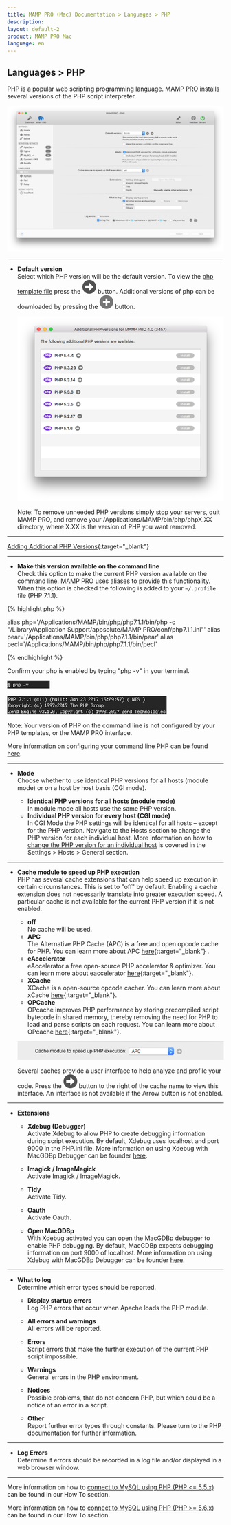 ```yaml
---
title: MAMP PRO (Mac) Documentation > Languages > PHP
description: 
layout: default-2
product: MAMP PRO Mac
language: en
---
```


## Languages > PHP

PHP is a popular web scripting programming language. MAMP PRO installs several versions of the PHP script interpreter.

![MAMP](/en/MAMP-PRO-Mac/Languages/PHP/php.png)

---

*  **Default version**  
   Select which PHP version will be the default version. To view the [php template file](../../Menu/File) press the ![MAMP](/en/MAMP-PRO-Mac/First-Steps/BlackArrow.png) button. Additional versions of php can be downloaded by pressing the ![MAMP](/en/MAMP-PRO-Mac/First-Steps/Plus.png) button.

   ![MAMP](/en/MAMP-PRO-Mac/Languages/PHP/phpUpdates.png)
   
   <div class="alert" role="alert">
      Note: To remove unneeded PHP versions simply stop your servers, quit MAMP PRO, and remove your /Applications/MAMP/bin/php/phpX.XX directory, where X.XX is the version of PHP you want removed.
   </div>
   
---

<i class="fa fa-play-circle-o fa-lg" aria-hidden="true"></i> [Adding Additional PHP Versions](https://www.youtube.com/watch?v=5JZ3PSGj81E){:target="_blank"}

---

*  **Make this version available on the command line**  
   Check this option to make the current PHP version available on the command line. MAMP PRO uses aliases to provide this functionality. When this option is checked the following is added to your `~/.profile` file (PHP 7.1.1).
   
{% highlight php %}

alias php='/Applications/MAMP/bin/php/php7.1.1/bin/php -c "/Library/Application Support/appsolute/MAMP PRO/conf/php7.1.1.ini"'
alias pear='/Applications/MAMP/bin/php/php7.1.1/bin/pear'
alias pecl='/Applications/MAMP/bin/php/php7.1.1/bin/pecl'

{% endhighlight %} 


Confirm your php is enabled by typing "php -v" in your terminal.

![MAMP](/en/MAMP-PRO-Mac/Languages/PHP/terminalType.png)

![MAMP](/en/MAMP-PRO-Mac/Languages/PHP/terminalVersion.png)

<div class="alert" role="alert">
      Note: Your version of PHP on the command line is not configured by your PHP templates, or the MAMP PRO interface. 
</div>

More information on configuring your command line PHP can be found [here](../../Troubleshooting/General/General7).

---

*  **Mode**  
   Choose whether to use identical PHP versions for all hosts (module mode) or on a host by host basis (CGI mode).  

    *  **Identical PHP versions for all hosts (module mode)**  
       In module mode all hosts use the same PHP version.
    *  **Individual PHP version for every host (CGI mode)**  
       In CGI Mode the PHP settings will be identical for all hosts – except for the PHP version.
       Navigate to the Hosts section to change the PHP version for each individual host.
       More information on how to [change the PHP version for an individual host](../../Settings/Hosts/General/#setting_php_version) is covered in the Settings > Hosts > General section.  

---

*  **Cache module to speed up PHP execution**  
   PHP has several cache extensions that can help speed up execution in certain circumstances.
   This is set to "off" by default. Enabling a cache extension does not necessarily translate into greater execution speed.     A particular cache is not available for the current PHP version if it is not enabled.  

    *  **off**  
         No cache will be used.
   *  **APC**  
         The Alternative PHP Cache (APC) is a free and open opcode cache for PHP. You can learn more about APC [here](http://php.net/manual/en/book.apc.php){:target="_blank"} .
   *  **eAccelerator**  
         eAccelerator a free open-source PHP accelerator & optimizer. You can learn more about eaccelerator [here](http://eaccelerator.net){:target="_blank"}.
   *  **XCache**  
         XCache is a open-source opcode cacher. You can learn more about xCache [here](https://xcache.lighttpd.net){:target="_blank"}.
   *  **OPCache**  
         OPcache improves PHP performance by storing precompiled script bytecode in shared memory, thereby removing the need for PHP to load and parse scripts on each request. You can learn more about OPcache  [here](http://php.net/manual/en/book.opcache.php){:target="_blank"}.
   
   ![MAMP](/en/MAMP-PRO-Mac/Languages/PHP/cache.png) 
   
   Several caches provide a user interface to help analyze and profile your code. Press the ![MAMP](/en/MAMP-PRO-Mac/First-Steps/BlackArrow.png) button to the right of the cache name to view this interface. An interface is not available if the Arrow button is not enabled.

---

*  **Extensions**  

    *  **Xdebug (Debugger)**  
       Activate Xdebug to allow PHP to create debugging information during script execution.
       By default, Xdebug uses localhost and port 9000 in the PHP.ini file. More information on using Xdebug with MacGDBp Debugger can be founder [here](../../How-Tos/General/UseXdebug). 

    *  **Imagick / ImageMagick**  
       Activate Imagick / ImageMagick.
       
    *  **Tidy**  
       Activate Tidy.
       
    *  **Oauth**  
       Activate Oauth.
    
    *  **Open MacGDBp**  
       With Xdebug activated you can open the MacGDBp debugger to enable PHP debugging.
       By default, MacGDBp expects debugging information on port 9000 of localhost. More information on using Xdebug with MacGDBp Debugger can be founder [here](../../How-Tos/General/UseXdebug). 

---

*  **What to log**  
   Determine which error types should be reported.  

    *  **Display startup errors**  
       Log PHP errors that occur when Apache loads the PHP module.  

    *  **All errors and warnings**  
       All errors will be reported.  

    *  **Errors**  
       Script errors that make the further execution of the current PHP script impossible.  

    *  **Warnings**  
       General errors in the PHP environment.  

    *  **Notices**  
       Possible problems, that do not concern PHP, but which could be a notice of an error in a script.  

    *  **Other**  
       Report further error types through constants. Please turn to the PHP documentation for further information.

---

*  **Log Errors**  
   Determine if errors should be recorded in a log file and/or displayed in a web browser window.

---

More information on how to [connect to MySQL using PHP (PHP <= 5.5.x)](../../How-Tos/MySQL/#php_connect_mysql) can be found in our How To section.


More information on how to [connect to MySQL using PHP (PHP >= 5.6.x) ](../../How-Tos/MySQL/#php_connect_mysqli) can be found in our How To section.


